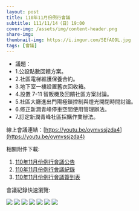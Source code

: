 ```yaml
---
layout: post
title: 110年11月份例行會議
subtitle: 111/11/14（日）19:00
cover-img: /assets/img/content-header.png
share-img: 
thumbnail-img: https://i.imgur.com/5EfAO9L.jpg
tags: [會議]
---
```


- 議題：
- 1.公設點數回饋方案。
- 2.社區電梯維護保養合約。
- 3.地下室一樓設置舊衣回收箱。
- 4.設置 7-11 智販機及回饋社區方案討論。
- 5.社區大廳進出門陽極鎖控制與燈光開閉時間討論。
- 6.修正新潤青峰停車空間使用管理辦法。
- 7.訂定新潤青峰社區採購作業辦法。

線上會議連結：[https://youtu.be/oymvssjzda4](https://youtu.be/oymvssjzda4)

相關附件下載:

1. [110年11月份例行會議公告](../assets/post/20211114-1/110年11月份例行會議公告.pdf) 
2. [110年11月份例行會議紀錄](../assets/post/20211114-1/110年11月份例行會議紀錄.pdf)
3. [110年11月份例行會議簽到表](../assets/post/20211114-1/110年11月份例行會議簽到表.pdf)

會議紀錄快速瀏覽:

![](../assets/post/20211114-1/meeting-minutes-01.png)
![](../assets/post/20211114-1/meeting-minutes-02.png)
![](../assets/post/20211114-1/meeting-minutes-03.png)
![](../assets/post/20211114-1/meeting-minutes-04.png)
![](../assets/post/20211114-1/meeting-minutes-05.png)
![](../assets/post/20211114-1/meeting-minutes-06.png)
![](../assets/post/20211114-1/meeting-minutes-07.png)

